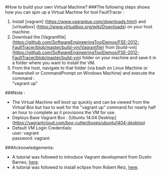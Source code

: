 #How to build your own Virtual Machine?
###The following steps shows how you can spin up a Virtual Machine for tool FaultTracer :

1. Install [vagrant] (https://www.vagrantup.com/downloads.html) and [virtualbox] (https://www.virtualbox.org/wiki/Downloads) on your host machine.
2. Download the [Vagrantfile] (https://github.com/SoftwareEngineeringToolDemos/FSE-2012-FaultTracer/blob/master/build-vm/Vagrantfile) from [build-vm] (https://github.com/SoftwareEngineeringToolDemos/FSE-2012-FaultTracer/blob/master/build-vm) folder on your machine and save it in a folder where you want to install the VM.
3. From the host, navigate to that folder (via bash on Linux Machine or Powershell or CommandPrompt on Windows Machine) and execute the command :  
      "vagrant up"

###Note :
 -  The Virtual Machine will boot up quickly and can be viewed from the Virtual Box but has to wait for the "vagrant up" command for nearly half an hour to complete as it provisions the VM for use.
 -  Deploys Base Vagrant Box : [Ubuntu 14.04 Desktop] (https://vagrantcloud.com/box-cutter/boxes/ubuntu1404-desktop)
 -  Default VM Login Credentials:  
      user: vagrant  
      password: vagrant

###Acknowledgements:

  + A tutorial was followed to introduce Vagrant development from Dustin Barnes, [here](http://www.dev9.com/article/2014/9/dev-environments-with-vagrant).
  + A tutorial was followed to install eclipse from Robert Reiz, [here](http://blog.versioneye.com/2015/05/05/setting-up-a-dev-environment-with-vagrant/).
  